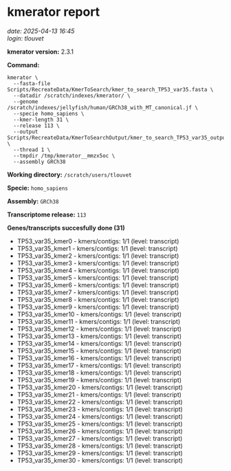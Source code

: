 # kmerator report
*date: 2025-04-13 16:45*  
*login: tlouvet*

**kmerator version:** 2.3.1

**Command:**

```
kmerator \
  --fasta-file Scripts/RecreateData/KmerToSearch/kmer_to_search_TP53_var35.fasta \
  --datadir /scratch/indexes/kmerator/ \
  --genome /scratch/indexes/jellyfish/human/GRCh38_with_MT_canonical.jf \
  --specie homo_sapiens \
  --kmer-length 31 \
  --release 113 \
  --output Scripts/RecreateData/KmerToSearchOutput/kmer_to_search_TP53_var35_output \
  --thread 1 \
  --tmpdir /tmp/kmerator__mmzx5oc \
  --assembly GRCh38
```

**Working directory:** `/scratch/users/tlouvet`

**Specie:** `homo_sapiens`

**Assembly:** `GRCh38`

**Transcriptome release:** `113`

**Genes/transcripts succesfully done (31)**

- TP53_var35_kmer0 - kmers/contigs: 1/1 (level: transcript)
- TP53_var35_kmer1 - kmers/contigs: 1/1 (level: transcript)
- TP53_var35_kmer2 - kmers/contigs: 1/1 (level: transcript)
- TP53_var35_kmer3 - kmers/contigs: 1/1 (level: transcript)
- TP53_var35_kmer4 - kmers/contigs: 1/1 (level: transcript)
- TP53_var35_kmer5 - kmers/contigs: 1/1 (level: transcript)
- TP53_var35_kmer6 - kmers/contigs: 1/1 (level: transcript)
- TP53_var35_kmer7 - kmers/contigs: 1/1 (level: transcript)
- TP53_var35_kmer8 - kmers/contigs: 1/1 (level: transcript)
- TP53_var35_kmer9 - kmers/contigs: 1/1 (level: transcript)
- TP53_var35_kmer10 - kmers/contigs: 1/1 (level: transcript)
- TP53_var35_kmer11 - kmers/contigs: 1/1 (level: transcript)
- TP53_var35_kmer12 - kmers/contigs: 1/1 (level: transcript)
- TP53_var35_kmer13 - kmers/contigs: 1/1 (level: transcript)
- TP53_var35_kmer14 - kmers/contigs: 1/1 (level: transcript)
- TP53_var35_kmer15 - kmers/contigs: 1/1 (level: transcript)
- TP53_var35_kmer16 - kmers/contigs: 1/1 (level: transcript)
- TP53_var35_kmer17 - kmers/contigs: 1/1 (level: transcript)
- TP53_var35_kmer18 - kmers/contigs: 1/1 (level: transcript)
- TP53_var35_kmer19 - kmers/contigs: 1/1 (level: transcript)
- TP53_var35_kmer20 - kmers/contigs: 1/1 (level: transcript)
- TP53_var35_kmer21 - kmers/contigs: 1/1 (level: transcript)
- TP53_var35_kmer22 - kmers/contigs: 1/1 (level: transcript)
- TP53_var35_kmer23 - kmers/contigs: 1/1 (level: transcript)
- TP53_var35_kmer24 - kmers/contigs: 1/1 (level: transcript)
- TP53_var35_kmer25 - kmers/contigs: 1/1 (level: transcript)
- TP53_var35_kmer26 - kmers/contigs: 1/1 (level: transcript)
- TP53_var35_kmer27 - kmers/contigs: 1/1 (level: transcript)
- TP53_var35_kmer28 - kmers/contigs: 1/1 (level: transcript)
- TP53_var35_kmer29 - kmers/contigs: 1/1 (level: transcript)
- TP53_var35_kmer30 - kmers/contigs: 1/1 (level: transcript)
